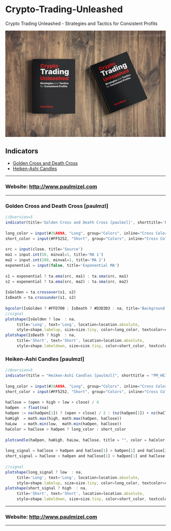 # Crypto-Trading-Unleashed

Crypto Trading Unleashed - Strategies and Tactics for Consistent Profits

![image](https://github.com/Paul-Mizel/Crypto-Trading-Unleashed/blob/main/free-book-cover.jpg?raw=true)

## Indicators 
- [Golden Cross and Death Cross](#golden-cross-and-death-cross-paulmzl)
- [Heiken-Ashi Candles](#heiken-ashi-candles-paulmzl)

---
### Website: http://www.paulmizel.com
---
### Golden Cross and Death Cross [paulmzl]

```js
//@version=5
indicator(title='Golden Cross and Death Cross [paulmzl]', shorttitle='PM_GOLDEN_DEATH_CROSS', overlay=true)

long_color = input(#26A69A, "Long", group="Colors", inline="Cross Colors") 
short_color = input(#FF5252, "Short", group="Colors", inline="Cross Colors")

src = input(close, title='Source')
ma1 = input.int(50, minval=1, title='MA 1')
ma2 = input.int(200, minval=1, title='MA 2')
exponential = input(false, title='Exponential MA')

s1 = exponential ? ta.ema(src, ma1) : ta.sma(src, ma1)
s2 = exponential ? ta.ema(src, ma2) : ta.sma(src, ma2)

IsGolden = ta.crossover(s1, s2) 
IsDeath = ta.crossunder(s1, s2)

bgcolor(IsGolden ? #FFD700 : IsDeath ? #D3D3D3 : na, title='Background Color')
//signal
plotshape(IsGolden ? low  : na,
     title='Long', text='Long', location=location.absolute, 
     style=shape.labelup, size=size.tiny, color=long_color, textcolor=color.new(color.white, 0))
plotshape(IsDeath ? high  : na, 
     title='Short', text='Short', location=location.absolute, 
     style=shape.labeldown, size=size.tiny, color=short_color, textcolor=color.new(color.white, 0))
```

### Heiken-Ashi Candles [paulmzl]

```js
//@version=5
indicator(title = "Heiken-Ashi Candles [paulmzl]", shorttitle = "PM_HEIKEN_ASHI", overlay = false)

long_color = input(#26A69A, "Long", group="Colors", inline="Cross Colors") 
short_color = input(#FF5252, "Short", group="Colors", inline="Cross Colors")

haClose = (open + high + low + close) / 4
haOpen  = float(na)
haOpen := na(haOpen[1]) ? (open + close) / 2 : (nz(haOpen[1]) + nz(haClose[1])) / 2
haHigh  = math.max(high, math.max(haOpen, haClose))
haLow   = math.min(low,  math.min(haOpen, haClose))
haColor = haClose > haOpen ? long_color : short_color

plotcandle(haOpen, haHigh, haLow, haClose, title = "", color = haColor, wickcolor = haColor, bordercolor = haColor)

long_signal = haClose > haOpen and haClose[1] > haOpen[1] and haClose[2] <= haOpen[2] and haClose[3] <= haOpen[3]
short_signal = haClose < haOpen and haClose[1] < haOpen[1] and haClose[2] > haOpen[2] and haClose[3] > haOpen[3] 

//signal
plotshape(long_signal ? low  : na,
     title='Long', text='Long', location=location.absolute, 
     style=shape.labelup, size=size.tiny, color=long_color, textcolor=color.new(color.white, 0))
plotshape(short_signal ? high  : na, 
     title='Short', text='Short', location=location.absolute, 
     style=shape.labeldown, size=size.tiny, color=short_color, textcolor=color.new(color.white, 0))

```
---
### Website: http://www.paulmizel.com
---
